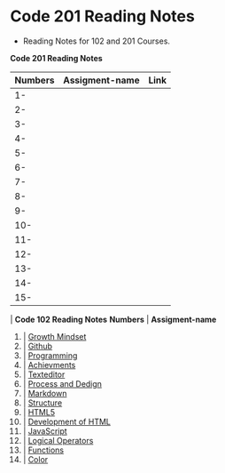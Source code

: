 # Code 201 Reading Notes

* Reading Notes for 102 and 201 Courses.

**Code 201 Reading Notes**

**Numbers** | **Assigment-name** | **Link**  
------- | -------- | --------
1- |  |   
2- |  |   
3- |  |   
4- |  |   
5- |  |   
6- |  |   
7- |  |   
8- |  |   
9- |  |   
10- |  |  
11- |  |  
12-  |  |  
13-  |  |  
14-  |  |  
15-  |  |  


| **Code 102 Reading Notes**
**Numbers** | **Assigment-name**
1. | [Growth Mindset](https://suhaibyounis.github.io/reading-notes/growth-mindset)
2. | [Github](https://suhaibyounis.github.io/reading-notes/git)
3. | [Programming](https://suhaibyounis.github.io/reading-notes/programming)
4. | [Achievments](https://suhaibyounis.github.io/reading-notes/achievments)
5. | [Texteditor](https://suhaibyounis.github.io/reading-notes/texteditor)
6. | [Process and Dedign](https://suhaibyounis.github.io/reading-notes/process-and-design)
7. | [Markdown](https://suhaibyounis.github.io/reading-notes/markdown)
8. | [Structure](https://suhaibyounis.github.io/reading-notes/structure)
9. | [HTML5](https://suhaibyounis.github.io/reading-notes/html5)
10. | [Development of HTML](https://suhaibyounis.github.io/reading-notes/development-of-html)
11. | [JavaScript](https://suhaibyounis.github.io/reading-notes/JavaScript-jQuery)
12. | [Logical Operators](https://suhaibyounis.github.io/reading-notes/comparison-operators)
13. | [Functions](https://suhaibyounis.github.io/reading-notes/function)
14. | [Color](https://suhaibyounis.github.io/reading-notes/color)